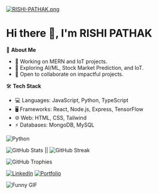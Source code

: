 [![RISHI-PATHAK.png](https://i.postimg.cc/GtgCmmW9/RISHI-PATHAK.png)](https://postimg.cc/rR4bhMFL)
# Hi there 👋, I'm RISHI PATHAK

🌟 **About Me**  
- 🔭 Working on MERN and IoT projects.  
- 🌱 Exploring AI/ML, Stock Market Prediction, and IoT.  
- 👯 Open to collaborate on impactful projects.  

🛠️ **Tech Stack**  
- 💻 Languages: JavaScript, Python, TypeScript  
- 🖥️ Frameworks: React, Node.js, Express, TensorFlow  
- 🌐 Web: HTML, CSS, Tailwind  
- ⚡ Databases: MongoDB, MySQL  

![Python](https://img.shields.io/badge/Python-3776AB?style=for-the-badge&logo=python&logoColor=white)

![GitHub Stats](https://github-readme-stats.vercel.app/api?username=rishifx&show_icons=true&theme=radical) || ![GitHub Streak](https://streak-stats.demolab.com/?user=rishifx&theme=radical)

![GitHub Trophies](https://github-profile-trophy.vercel.app/?username=rishifx&theme=onedark)

[![LinkedIn](https://img.shields.io/badge/LinkedIn-0A66C2?style=for-the-badge&logo=linkedin&logoColor=white)](https://linkedin.com/in/rishifx)
[![Portfolio](https://img.shields.io/badge/Portfolio-ff69b4?style=flat-square)](https://rishipathak.vercel.app.com)  

![Funny GIF](https://media.giphy.com/media/3o7abKhOpu0NwenH3O/giphy.gif)
